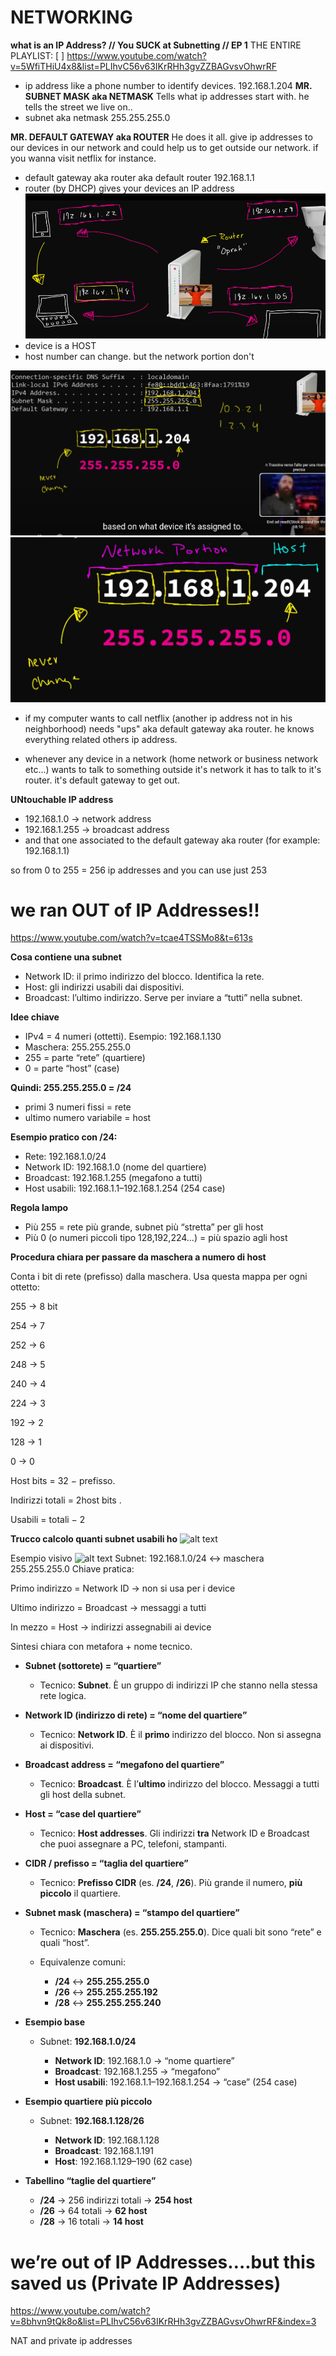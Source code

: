 # **NETWORKING**

**what is an IP Address? // You SUCK at Subnetting // EP 1**
THE ENTIRE PLAYLIST:
[ ] https://www.youtube.com/watch?v=5WfiTHiU4x8&list=PLIhvC56v63IKrRHh3gvZZBAGvsvOhwrRF


- ip address like a phone number to identify devices. 192.168.1.204
**MR. SUBNET MASK aka NETMASK**
Tells what ip addresses start with. he tells the street we live on.. 
- subnet aka netmask 255.255.255.0

**MR. DEFAULT GATEWAY aka ROUTER**
He does it all. give ip addresses to our devices in our network and could help us to get outside our network. if you wanna visit netflix for instance.

- default gateway aka router aka default router 192.168.1.1
- router (by DHCP) gives your devices an IP address
![alt text](attachments/network_portion.png)
- device is a HOST
- host number can change. but the network portion don't
  
![alt text](attachments/subnets.png)
![alt text](attachments/_.png)

- if my computer wants to call netflix (another ip address not in his neighborhood) needs "ups" aka default gateway aka router. he knows everything related others ip address.

- whenever any device in a network (home network or     business network etc...)  wants to talk to something outside it's network it has to talk to it's router. it's default gateway to get out.


**UNtouchable IP address**
- 192.168.1.0 -> network address
- 192.168.1.255 -> broadcast address
- and that one associated to the default gateway aka router (for example: 192.168.1.1)

so from 0 to 255 = 256 ip addresses and you can use just 253


# **we ran OUT of IP Addresses!!**
https://www.youtube.com/watch?v=tcae4TSSMo8&t=613s

**Cosa contiene una subnet**

- Network ID: il primo indirizzo del blocco. Identifica la rete.
- Host: gli indirizzi usabili dai dispositivi.
- Broadcast: l’ultimo indirizzo. Serve per inviare a “tutti” nella subnet.
  
**Idee chiave**

- IPv4 = 4 numeri (ottetti). Esempio: 192.168.1.130
- Maschera: 255.255.255.0
- 255 = parte “rete” (quartiere)
- 0 = parte “host” (case)

**Quindi: 255.255.255.0 = /24**

- primi 3 numeri fissi = rete
- ultimo numero variabile = host

**Esempio pratico con /24:**

- Rete: 192.168.1.0/24
- Network ID: 192.168.1.0 (nome del quartiere)
- Broadcast: 192.168.1.255 (megafono a tutti)
- Host usabili: 192.168.1.1–192.168.1.254 (254 case)

**Regola lampo**

- Più 255 = rete più grande, subnet più “stretta” per gli host
- Più 0 (o numeri piccoli tipo 128,192,224…) = più spazio agli host



**Procedura chiara per passare da maschera a numero di host**

Conta i bit di rete (prefisso) dalla maschera.
Usa questa mappa per ogni ottetto:

255 → 8 bit

254 → 7

252 → 6

248 → 5

240 → 4

224 → 3

192 → 2

128 → 1

0 → 0

Host bits = 32 − prefisso.

Indirizzi totali = 2host bits
.

Usabili = totali − 2

**Trucco calcolo quanti subnet usabili ho**
![alt text](attachments/trucco-calcolo-hosts.png) 



Esempio visivo
![alt text](attachments/esempio.png) 
Subnet: 192.168.1.0/24 ↔ maschera 255.255.255.0
Chiave pratica:

Primo indirizzo = Network ID → non si usa per i device

Ultimo indirizzo = Broadcast → messaggi a tutti

In mezzo = Host → indirizzi assegnabili ai device


Sintesi chiara con metafora + nome tecnico.
* **Subnet (sottorete) = “quartiere”**

  * Tecnico: **Subnet**. È un gruppo di indirizzi IP che stanno nella stessa rete logica.

* **Network ID (indirizzo di rete) = “nome del quartiere”**

  * Tecnico: **Network ID**. È il **primo** indirizzo del blocco. Non si assegna ai dispositivi.

* **Broadcast address = “megafono del quartiere”**

  * Tecnico: **Broadcast**. È l’**ultimo** indirizzo del blocco. Messaggi a tutti gli host della subnet.

* **Host = “case del quartiere”**

  * Tecnico: **Host addresses**. Gli indirizzi **tra** Network ID e Broadcast che puoi assegnare a PC, telefoni, stampanti.

* **CIDR / prefisso = “taglia del quartiere”**

  * Tecnico: **Prefisso CIDR** (es. **/24**, **/26**). Più grande il numero, **più piccolo** il quartiere.

* **Subnet mask (maschera) = “stampo del quartiere”**

  * Tecnico: **Maschera** (es. **255.255.255.0**). Dice quali bit sono “rete” e quali “host”.
  * Equivalenze comuni:

    * **/24** ↔ **255.255.255.0**
    * **/26** ↔ **255.255.255.192**
    * **/28** ↔ **255.255.255.240**

* **Esempio base**

  * Subnet: **192.168.1.0/24**

    * **Network ID**: 192.168.1.0 → “nome quartiere”
    * **Broadcast**: 192.168.1.255 → “megafono”
    * **Host usabili**: 192.168.1.1–192.168.1.254 → “case” (254 case)

* **Esempio quartiere più piccolo**

  * Subnet: **192.168.1.128/26**

    * **Network ID**: 192.168.1.128
    * **Broadcast**: 192.168.1.191
    * **Host**: 192.168.1.129–190 (62 case)

* **Tabellino “taglie del quartiere”**

  * **/24** → 256 indirizzi totali → **254 host**
  * **/26** → 64 totali → **62 host**
  * **/28** → 16 totali → **14 host**



# **we’re out of IP Addresses….but this saved us (Private IP Addresses)**
https://www.youtube.com/watch?v=8bhvn9tQk8o&list=PLIhvC56v63IKrRHh3gvZZBAGvsvOhwrRF&index=3 

NAT and private ip addresses

